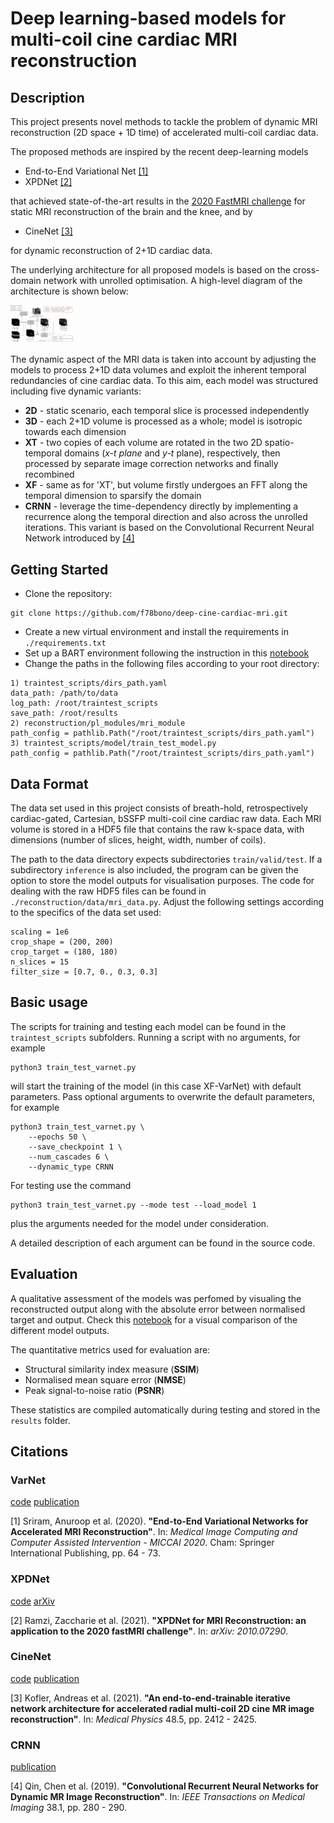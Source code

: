 # Deep learning-based models for multi-coil cine cardiac MRI reconstruction
## Description

This project presents novel methods to tackle the problem of dynamic MRI
reconstruction (2D space + 1D time) of accelerated multi-coil cardiac data.

The proposed methods are inspired by the recent deep-learning models
- End-to-End Variational Net [[1]](#VarNet)
- XPDNet [[2]](#XPDNet)

that achieved state-of-the-art results in the [2020 FastMRI challenge](https://fastmri.org/leaderboards/challenge/)
for static MRI reconstruction of the brain and the knee, and by
- CineNet [[3]](#CineNet)

for dynamic reconstruction of 2+1D cardiac data.

The underlying architecture for all proposed models is based on the cross-domain
network with unrolled optimisation. A high-level diagram of the architecture is
shown below:

<img src="./docs/crossnet.png" width="100"/>

The dynamic aspect of the MRI data is taken into account by adjusting the models
to process 2+1D data volumes and exploit the inherent temporal redundancies of
cine cardiac data. To this aim, each model was structured including five dynamic
variants:
- **2D** - static scenario, each temporal slice is processed independently
- **3D** - each 2+1D volume is processed as a whole; model is isotropic towards
each dimension
- **XT** - two copies of each volume are rotated in the two 2D spatio-temporal
domains (*x-t plane* and *y-t* plane), respectively, then processed by separate
image correction networks and finally recombined
- **XF** - same as for 'XT', but volume firstly undergoes an FFT along the temporal
dimension to sparsify the domain
- **CRNN** - leverage the time-dependency directly by implementing a recurrence
along the temporal direction and also across the unrolled iterations. This variant
is based on the Convolutional Recurrent Neural Network introduced by [[4]](#CRNN)

## Getting Started
- Clone the repository:
```
git clone https://github.com/f78bono/deep-cine-cardiac-mri.git
```
- Create a new virtual environment and install the requirements in `./requirements.txt`
- Set up a BART environment following the instruction in this [notebook](./notebooks/BART_setup.ipynb)
- Change the paths in the following files according to your root directory:
```
1) traintest_scripts/dirs_path.yaml
data_path: /path/to/data
log_path: /root/traintest_scripts
save_path: /root/results
2) reconstruction/pl_modules/mri_module
path_config = pathlib.Path("/root/traintest_scripts/dirs_path.yaml")
3) traintest_scripts/model/train_test_model.py
path_config = pathlib.Path("/root/traintest_scripts/dirs_path.yaml")
```

## Data Format
The data set used in this project consists of breath-hold, retrospectively
cardiac-gated, Cartesian, bSSFP multi-coil cine cardiac raw data. Each MRI volume
is stored in a HDF5 file that contains the raw k-space data, with dimensions
(number of slices, height, width, number of coils).

The path to the data directory expects subdirectories `train/valid/test`. If a
subdirectory `inference` is also included, the program can be given the option
to store the model outputs for visualisation purposes. The code for dealing with
the raw HDF5 files can be found in `./reconstruction/data/mri_data.py`. Adjust the
following settings according to the specifics of the data set used:
```
scaling = 1e6
crop_shape = (200, 200)
crop_target = (180, 180)
n_slices = 15
filter_size = [0.7, 0., 0.3, 0.3]
```

## Basic usage
The scripts for training and testing each model can be found in the `traintest_scripts` 
subfolders. Running a script with no arguments, for example
```
python3 train_test_varnet.py
``` 
will start the training of the model (in this case XF-VarNet) with default parameters.
Pass optional arguments to overwrite the default parameters, for example
```
python3 train_test_varnet.py \
    --epochs 50 \
    --save_checkpoint 1 \
    --num_cascades 6 \
    --dynamic_type CRNN
```
For testing use the command
```
python3 train_test_varnet.py --mode test --load_model 1
```
plus the arguments needed for the model under consideration.

A detailed description of each argument can be found in the source code.

## Evaluation
A qualitative assessment of the models was perfomed by visualing the reconstructed
output along with the absolute error between normalised target and output. Check this
[notebook](./notebooks/reconstruction_visualisation.ipynb) for a visual comparison of
the different model outputs.

The quantitative metrics used for evaluation are:
- Structural similarity index measure (**SSIM**)
- Normalised mean square error (**NMSE**)
- Peak signal-to-noise ratio (**PSNR**)

These statistics are compiled automatically during testing and stored in the `results`
folder.

## Citations
### VarNet
[code](https://github.com/facebookresearch/fastMRI) [publication](https://link.springer.com/chapter/10.1007/978-3-030-59713-9_7)

[1] Sriram, Anuroop et al. (2020). **"End-to-End Variational Networks for Accelerated MRI Reconstruction"**. In: *Medical Image Computing and Computer Assisted Intervention - MICCAI 2020*. Cham: Springer International Publishing, pp. 64 - 73.

### XPDNet
[code](https://github.com/zaccharieramzi/fastmri-reproducible-benchmark) [arXiv](https://arxiv.org/abs/2010.07290)

[2] Ramzi, Zaccharie et al. (2021). **"XPDNet for MRI Reconstruction: an application to the 2020 fastMRI challenge"**. In: *arXiv: 2010.07290*.

### CineNet
[code](https://github.com/koflera/DynamicRadCineMRI) [publication](https://aapm.onlinelibrary.wiley.com/doi/10.1002/mp.14809)

[3] Kofler, Andreas et al. (2021). **"An end-to-end-trainable iterative network architecture for accelerated radial multi-coil 2D cine MR image reconstruction"**. In: *Medical Physics* 48.5, pp. 2412 - 2425.

### CRNN
[publication](https://ieeexplore.ieee.org/document/8425639/)

[4] Qin, Chen et al. (2019). **"Convolutional Recurrent Neural Networks for Dynamic MR Image Reconstruction"**. In: *IEEE Transactions on Medical Imaging* 38.1, pp. 280 - 290.
